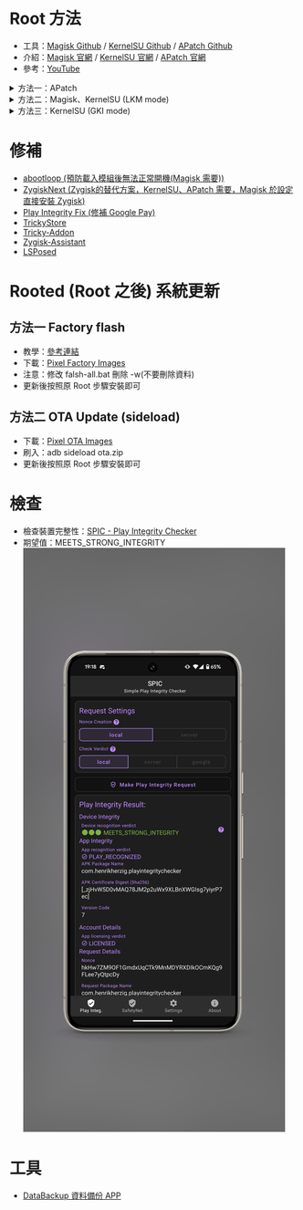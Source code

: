 # Root 方法
- 工具：[Magisk Github](https://github.com/topjohnwu/Magisk) / [KernelSU Github](https://github.com/tiann/KernelSU) / [APatch Github](https://github.com/bmax121/APatch)
- 介紹：[Magisk 官網](https://topjohnwu.github.io/Magisk) / [KernelSU 官網](https://kernelsu.org/) / [APatch 官網](https://apatch.dev)
- 參考：[YouTube](https://www.youtube.com/watch?v=uD6udMEMbPM)
<details>

<summary>方法一：APatch</summary>

## adb command -> 修補 boot.img

You can add text within a collapsed section. 

```powershell
adb reboot bootloader 

fastboot flashing unlock

#刷入修改後的 boot.img 檔案
fastboot flash boot .\apatch_patched_10763_0.10.7_rume.img

#重新啟動
fastboot reboot
```

</details>

<details>
  
<summary>方法二：Magisk、KernelSU (LKM mode)</summary>

## adb command -> 修補 init_boot.img

```powershell
adb reboot bootloader 

fastboot flashing unlock

#刷入修改後的 boot.img 檔案
fastboot flash init_boot .\magisk_patched-27000_WEZ9s.img

#重新啟動
fastboot reboot
```

</details>

<details>
  
  <summary>方法三：KernelSU (GKI mode)</summary>

  ## 手動修補 boot.img

  - 對於某些裝置來說，其 boot.img 格式並不是很常見，不屬於 lz4，gz 和未壓縮；最典型的就是 Pixel，它的 boot.img 格式是 lz4_legacy 壓縮，ramdisk 可能是 gz 也可能是 lz4_legacy 壓縮；此時如果您直接寫入 KernelSU 提供的 boot.img，手機可能無法開機。這時，您可以透過手動修補 boot.img 來完成。
  ### 準備
  - 取得手機的原廠 `boot.img`
  - 下載 KernelSU 提供的與您的裝置 KMI 一致的 [AnyKernel3 Zip](https://github.com/tiann/KernelSU/releases) 檔 [(可參閱使用自訂 Recovery 安裝)](https://kernelsu.org/zh_TW/guide/installation.html#install-with-custom-recovery)。
  - 解壓縮 AnyKernel3 Zip 檔，取得其中的 `Image` 檔，此檔案為具有 KernelSU 的核心。
    
  ### 在 Android 上使用 magiskboot
  
  - 在 Magisk 的 [Release](https://github.com/topjohnwu/Magisk/releases) 頁面 下載最新的 Magisk。
  - 將 `Magisk-*(version).apk` 重新命名為 `Magisk-*.zip` 並解壓縮。
  - 使用 Adb 將 magiskboot 推入至手機：
  ```shell
    adb push Magisk_*/lib/arm64-v8a/libmagiskboot.so /data/local/tmp/magiskboot
  ```
  - 使用 Adb 將原廠 boot.img 和 AnyKernel3 中的 Image 推入至手機。
  ```shell
  adb push boot.img /data/local/tmp/boot.img
  adb push Image /data/local/tmp/Image
  ```
  - adb shell 進入 /data/local/tmp/ 目錄，然後賦予先前推入的檔案可執行權限
  ```shell
  chmod +x magiskboot
  ```
  - adb shell 進入 `/data/local/tmp/` 目錄，執行：
  ```shell
  adb shell
  
  cd /data/local/tmp/
  
  ./magiskboot unpack boot.img
  ```
  - 此時會將 boot.img 解除封裝，得到一個名為 kernel 的檔案，這個檔案是您的原廠核心。
  - 使用 Image 取代 kernel：
  ```shell
  mv -f Image kernel
  ```
  - 執行
  ```shell
  ./magiskboot repack boot.img
  exit
  ```
  - 重新封裝映像，此時您會得到一個 `new-boot.img` 檔案，透過 Fastboot 將這個檔案寫入至裝置即可。
  ```shell
  adb pull /data/local/tmp/new-boot.img ./new-boot.img
  adb reboot bootloader
  
  #刷入修改後的 boot.img 檔案
  fastboot flash boot new-boot.img
  
  #重新啟動
  fastboot reboot
  ```  
</details>
    
# 修補
- [abootloop (預防載入模組後無法正常開機(Magisk 需要))](https://github.com/Magisk-Modules-Alt-Repo/abootloop)
- [ZygiskNext (Zygisk的替代方案，KernelSU、APatch 需要，Magisk 於設定直接安裝 Zygisk)](https://github.com/Dr-TSNG/ZygiskNext)
- [Play Integrity Fix (修補 Google Pay)](https://github.com/chiteroman/PlayIntegrityFix)
- [TrickyStore](https://github.com/5ec1cff/TrickyStore)
- [Tricky-Addon](https://github.com/KOWX712/Tricky-Addon-Update-Target-List)
- [Zygisk-Assistant](https://github.com/snake-4/Zygisk-Assistant)
- [LSPosed](https://github.com/JingMatrix/LSPosed)

# Rooted (Root 之後) 系統更新
## 方法一 Factory flash
- 教學：[參考連結](https://imum.me/posts/googlepixel8pro%E4%B9%8Broot%E5%90%8E%E6%AF%8F%E6%9C%88%E7%B3%BB%E7%BB%9F%E6%9B%B4%E6%96%B0/)
- 下載：[Pixel Factory Images](https://developers.google.com/android/images#husky)
- 注意：修改 falsh-all.bat 刪除 -w(不要刪除資料)
- 更新後按照原 Root 步驟安裝即可
## 方法二 OTA Update (sideload)
- 下載：[Pixel OTA Images](https://developers.google.com/android/ota#husky)
- 刷入：adb sideload ota.zip
- 更新後按照原 Root 步驟安裝即可
# 檢查
- 檢查裝置完整性：[SPIC - Play Integrity Checker](https://play.google.com/store/apps/details?id=com.henrikherzig.playintegritychecker&pcampaignid=web_share)
- 期望值：MEETS_STRONG_INTEGRITY
![圖片](https://github.com/XiaoYu0708/Pixel-8-Pro-Root/blob/main/1727954305455_100.PNG?raw=true)

# 工具
- [DataBackup 資料備份 APP](https://github.com/XayahSuSuSu/Android-DataBackup)

